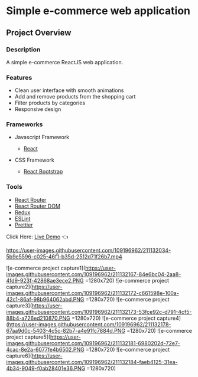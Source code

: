 # Simple e-commerce web application

## Project Overview

### Description

A simple e-commerce ReactJS web application.

### Features

- Clean user interface with smooth animations
- Add and remove products from the shopping cart
- Filter products by categories
- Responsive design

### Frameworks

- Javascript Framework

  - [React](https://reactjs.org/)

- CSS Framework
  - [React Bootstrap](https://react-bootstrap.github.io/)

### Tools

- [React Router](https://reactrouter.com/)
- [React Router DOM](https://reactrouter.com/)
- [Redux](https://redux.js.org/)
- [ESLint](https://eslint.org/)
- [Prettier](https://prettier.io/)

Click Here: [Live Demo](https://swhag.github.io/React-E-Commerce-App/) :point_left:

https://user-images.githubusercontent.com/109196962/211132034-5b9e5596-c025-46f1-b35d-2512d71f26b7.mp4

![e-commerce project capture1](https://user-images.githubusercontent.com/109196962/211132167-84e6bc04-2aa8-4fd9-923f-42868ae3ece2.PNG =1280x720)
![e-commerce project capture2](https://user-images.githubusercontent.com/109196962/211132172-c661598e-100a-42c1-86af-98b964062abd.PNG =1280x720)
![e-commerce project capture3](https://user-images.githubusercontent.com/109196962/211132173-53fce92c-d791-4cf5-88b4-a726ed210870.PNG =1280x720)
![e-commerce project capture4](https://user-images.githubusercontent.com/109196962/211132178-67aa9d0c-5403-4c5c-82b7-a4e91fc7884d.PNG =1280x720)
![e-commerce project capture5](https://user-images.githubusercontent.com/109196962/211132181-6980202d-72e7-4cac-8e2a-6077fe4b6502.PNG =1280x720)
![e-commerce project capture6](https://user-images.githubusercontent.com/109196962/211132184-faeb4125-31ea-4b34-9049-f0ab28401e36.PNG =1280x720)
